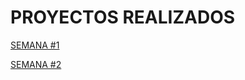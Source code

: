 # PROYECTOS REALIZADOS

[SEMANA #1](https://github.com/mikerazor5786/Challenges_Core-Code_Miguel-Tellez/blob/4a67457392f0105d612d63e147ba4be7c2d16090/contenido/semana1.md)

[SEMANA #2](https://github.com/mikerazor5786/Challenges_Core-Code_Miguel-Tellez/blob/cc43abee5197b19205a4ae98054a6fd3eae6be7f/contenido/semana2.md)


